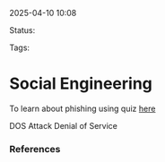 2025-04-10 10:08

Status:

Tags:

# Social Engineering 

To learn about phishing using quiz
[here](https://phishingquiz.withgoogle.com/)

DOS Attack
Denial of Service 



### References
